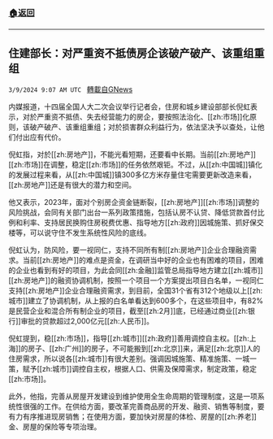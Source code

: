 ###  [:house:返回](README.md)
---


## 住建部长：对严重资不抵债房企该破产破产、该重组重组
`3/9/2024 9:07 AM UTC ` [轉載自GNews](https://gnews.org/articles/2379594)

内媒报道，十四届全国人大二次会议举行记者会，住房和城乡建设部部长倪虹表示，对於严重资不抵债、失去经营能力的房企，要按照法治化、[[zh:市场]]化原则，该破产破产、该重组重组；对於损害群众利益行为，依法坚决予以查处，让他们付出应有代价。

倪虹指，对於[[zh:房地产]]，不能光看短期，还要看中长期。当前[[zh:房地产]][[zh:市场]]在调整，稳定[[zh:市场]]的任务依然艰钜。不过，从[[zh:中国城]]镇化的发展过程来看，从[[zh:中国城]]镇300多亿方米存量住宅需要更新改造来看，[[zh:房地产]]还是有很大的潜力和空间。

他又表示，2023年，面对个别房企资金链断裂，[[zh:房地产]][[zh:市场]]调整的风险挑战，会同有关部门出台一系列政策措施，包括认房不认贷、降低贷款首付比例和利率、支持居民换购住房税费优惠、指导地方[[zh:政府]]因城施策、抓好保交楼等，可以说守住不发生系统性风险的底线。

倪虹认为，防风险，要一视同仁，支持不同所有制[[zh:房地产]]企业合理融资需求。当前[[zh:房地产]]的难点是资金，在调研当中好的企业也有困难的项目，困难的企业也看到有好的项目，为此会同[[zh:金融]]监管总局指导地方建立[[zh:城市]][[zh:房地产]]的融资协调机制，按照一个项目一个方案提出项目白名单，一视同仁支持[[zh:房地产]]企业合理融资需求，到目前，全国31个省有312个地级以上[[zh:城市]]建立了协调机制，从上报的白名单看达到600多个，在这些项目中，有82%是民营企业和混合所有制企业的项目，截至[[zh:2月]]底，已经通过商业[[zh:银行]]审批的贷款超过2,000亿元[[zh:人民币]]。

倪虹提到，稳[[zh:市场]]，指导[[zh:城市]][[zh:政府]]善用调控自主权。[[zh:上海]]的房子、[[zh:广州]]的房子，不可能搬到[[zh:北京]]来，满足[[zh:北京]]人的住房需求，所以说各[[zh:城市]]有很大差别。强调因城施策、精准施策、一城一策，赋予[[zh:城市]]调控自主权，根据人口、供需及保障需求，制定政策，稳定[[zh:市场]]。

此外，他指，完善从房屋开发建设到维护使用全生命周期的管理制度，这是一项系统性很强的工作。在供给方面，要改革完善商品房的开发、融资、销售等制度，要有力有序推进现房销售；在使用方面，要加快对房屋的体检、房屋的[[zh:养老]]金、房屋的保险等专项治理。
